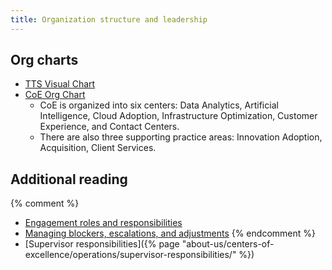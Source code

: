 ```yaml
---
title: Organization structure and leadership
---
```


## Org charts

- [TTS Visual Chart](https://docs.google.com/presentation/d/1jmhj1prrok6VafISfWvcY3Y9sm8z_i3JzqduARLj5ew/edit#slide=id.g2293711ba17_0_0)
- [CoE Org Chart](https://docs.google.com/presentation/d/1mr8jXZqTkdUQ_EBP8yuHiAYqWt0nPTx7QPPIKA5XVSQ/edit#slide=id.g2e5da8eafc1_0_0)
  - CoE is organized into six centers: Data Analytics, Artificial Intelligence, Cloud Adoption, Infrastructure Optimization, Customer Experience, and Contact Centers.
  - There are also three supporting practice areas: Innovation Adoption, Acquisition, Client Services.

## Additional reading

{% comment %}
- [Engagement roles and responsibilities](#TODO)
- [Managing blockers, escalations, and adjustments](#TODO)
{% endcomment %}
- [Supervisor responsibilities]({% page "about-us/centers-of-excellence/operations/supervisor-responsibilities/" %})
